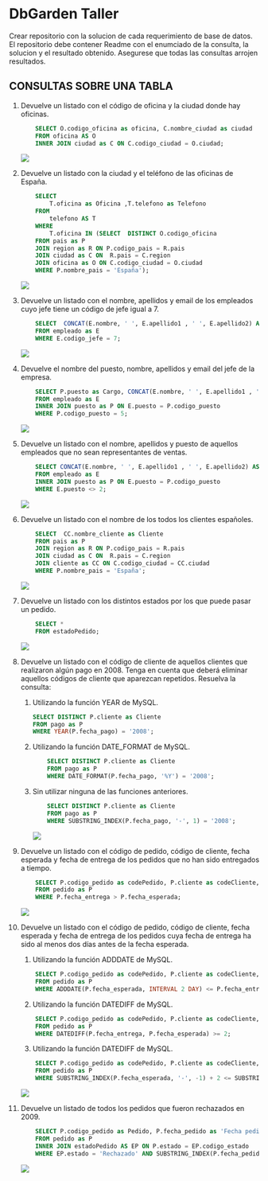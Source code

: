 # DbGarden Taller
Crear repositorio con la solucion de cada requerimiento de base de datos. El repositorio debe contener Readme con el enumciado de la consulta, la solucion y el resultado obtenido.  Asegurese que todas las consultas arrojen resultados.
## CONSULTAS SOBRE UNA TABLA

1. Devuelve un listado con el código de oficina y la ciudad donde hay oficinas.
    ```SQL
        SELECT O.codigo_oficina as oficina, C.nombre_ciudad as ciudad 
        FROM oficina AS O
        INNER JOIN ciudad as C ON C.codigo_ciudad = O.ciudad;
    ```   
    ![](./imagenes/01.png)

1. Devuelve un listado con la ciudad y el teléfono de las oficinas de España.
    ```SQL
        SELECT
            T.oficina as Oficina ,T.telefono as Telefono
        FROM
            telefono AS T
        WHERE
            T.oficina IN (SELECT  DISTINCT O.codigo_oficina
        FROM pais as P
        JOIN region as R ON P.codigo_pais = R.pais
        JOIN ciudad as C ON  R.pais = C.region
        JOIN oficina as O ON C.codigo_ciudad = O.ciudad
        WHERE P.nombre_pais = 'España');
    ```  
    ![](./imagenes/02.png)

1. Devuelve un listado con el nombre, apellidos y email de los empleados cuyo
jefe tiene un código de jefe igual a 7.
    ```SQL 
        SELECT  CONCAT(E.nombre, ' ', E.apellido1 , ' ', E.apellido2) AS Nombre, E.email as Correo
        FROM empleado as E
        WHERE E.codigo_jefe = 7;
    ```
    ![](./imagenes/03.png)

1. Devuelve el nombre del puesto, nombre, apellidos y email del jefe de la
empresa.
    ```SQL
        SELECT P.puesto as Cargo, CONCAT(E.nombre, ' ', E.apellido1 , ' ', E.apellido2) AS Nombre, E.email as Correo
        FROM empleado as E
        INNER JOIN puesto as P ON E.puesto = P.codigo_puesto
        WHERE P.codigo_puesto = 5; 
    ```
    ![](./imagenes/04.png)

1. Devuelve un listado con el nombre, apellidos y puesto de aquellos
empleados que no sean representantes de ventas.
    ```SQL
        SELECT CONCAT(E.nombre, ' ', E.apellido1 , ' ', E.apellido2) AS Nombre, P.puesto as Cargo
        FROM empleado as E
        INNER JOIN puesto as P ON E.puesto = P.codigo_puesto
        WHERE E.puesto <> 2;
    ```
    ![](./imagenes/05.png)

1. Devuelve un listado con el nombre de los todos los clientes españoles.
    ```SQL
        SELECT  CC.nombre_cliente as Cliente
        FROM pais as P
        JOIN region as R ON P.codigo_pais = R.pais
        JOIN ciudad as C ON  R.pais = C.region
        JOIN cliente as CC ON C.codigo_ciudad = CC.ciudad
        WHERE P.nombre_pais = 'España';
    ```
    ![](./imagenes/06.png)

1. Devuelve un listado con los distintos estados por los que puede pasar un
pedido.
    ```SQL
        SELECT * 
        FROM estadoPedido;
    ```
    ![](./imagenes/07.png)

1. Devuelve un listado con el código de cliente de aquellos clientes que
realizaron algún pago en 2008. Tenga en cuenta que deberá eliminar
aquellos códigos de cliente que aparezcan repetidos. Resuelva la consulta:
    1. Utilizando la función YEAR de MySQL.
        ```SQL
        SELECT DISTINCT P.cliente as Cliente
        FROM pago as P
        WHERE YEAR(P.fecha_pago) = '2008';
        ```
    1. Utilizando la función DATE_FORMAT de MySQL.
        ```SQL
            SELECT DISTINCT P.cliente as Cliente
            FROM pago as P
            WHERE DATE_FORMAT(P.fecha_pago, '%Y') = '2008';
        ```
    1. Sin utilizar ninguna de las funciones anteriores.
        ```SQL
            SELECT DISTINCT P.cliente as Cliente
            FROM pago as P
            WHERE SUBSTRING_INDEX(P.fecha_pago, '-', 1) = '2008';
        ```
        ![](./imagenes/08.png)

1. Devuelve un listado con el código de pedido, código de cliente, fecha
esperada y fecha de entrega de los pedidos que no han sido entregados a
tiempo.
    ```SQL
        SELECT P.codigo_pedido as codePedido, P.cliente as codeCliente, P.fecha_esperada as fechaEsperada, P.fecha_entrega as fechaEntrega
        FROM pedido as P
        WHERE P.fecha_entrega > P.fecha_esperada;
    ```
    ![](./imagenes/09.png)

1. Devuelve un listado con el código de pedido, código de cliente, fecha
esperada y fecha de entrega de los pedidos cuya fecha de entrega ha sido al
menos dos días antes de la fecha esperada.
    1. Utilizando la función ADDDATE de MySQL.
    ```SQL
        SELECT P.codigo_pedido as codePedido, P.cliente as codeCliente, P.  fecha_esperada as fechaEsperada, P.fecha_entrega as fechaEntrega, ADDDATE(P.fecha_entrega, INTERVAL 2 DAY) as modificada
        FROM pedido as P
        WHERE ADDDATE(P.fecha_esperada, INTERVAL 2 DAY) <= P.fecha_entrega;
    ```
    2. Utilizando la función DATEDIFF de MySQL.
    ```SQL
        SELECT P.codigo_pedido as codePedido, P.cliente as codeCliente, P.fecha_esperada as fechaEsperada, P.fecha_entrega as fechaEntrega
        FROM pedido as P
        WHERE DATEDIFF(P.fecha_entrega, P.fecha_esperada) >= 2;
    ```
    3. Utilizando la función DATEDIFF de MySQL.
    ```SQL
        SELECT P.codigo_pedido as codePedido, P.cliente as codeCliente, P.  fecha_esperada as fechaEsperada, P.fecha_entrega as fechaEntrega
        FROM pedido as P
        WHERE SUBSTRING_INDEX(P.fecha_esperada, '-', -1) + 2 <= SUBSTRING_INDEX(P.fecha_entrega, '-', -1);
    ```
    ![](./imagenes/10.png)

1. Devuelve un listado de todos los pedidos que fueron rechazados en 2009.
    ```SQL
        SELECT P.codigo_pedido as Pedido, P.fecha_pedido as 'Fecha pedido', EP.estado as Estado
        FROM pedido as P
        INNER JOIN estadoPedido AS EP ON P.estado = EP.codigo_estado
        WHERE EP.estado = 'Rechazado' AND SUBSTRING_INDEX(P.fecha_pedido, '-', 1) = '2009';
    ```
    ![](./imagenes/09.png)

